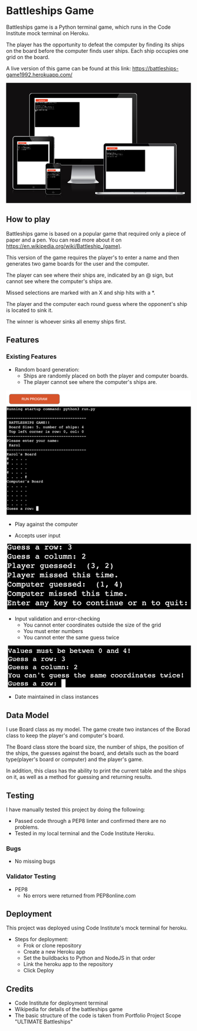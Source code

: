 # Battleships Game


Battleships game is a Python terminal game, which runs in the Code Institute mock terminal on Heroku.

The player has the opportunity to defeat the computer by finding its ships on the board before the computer finds user ships. Each ship occupies one grid on the board.

A live version of this game can be found at this link:
https://battleships-game1992.herokuapp.com/

![Different devices creenshot](/assets/images/Screenshot%202023-02-02%20at%2011.55.32.png)

## How to play


Battleships game is based on a popular game that required only a piece of paper and a pen. You can read more about it on https://en.wikipedia.org/wiki/Battleship_(game).

This version of the game requires the player's to enter a name and then generates two game boards for the user and the computer.

The player can see where their ships are, indicated by an @ sign, but cannot see where the computer's ships are.

Missed selections are marked with an X and ship hits with a *.

The player and the computer each round guess where the opponent's ship is located to sink it.

The winner is whoever sinks all enemy ships first.

## Features

### Existing Features

* Random board generation:
  -  Ships are randomly placed on both the player and computer boards.
  - The player cannot see where the computer's ships are.

![Computer and player boards](/assets/images/Screenshot%202023-02-02%20at%2011.27.03.png)

* Play against the computer

* Accepts user input

![Computer and player Guess](/assets/images/Screenshot%202023-02-02%20at%2011.37.45.png)


* Input validation and error-checking
  - You cannot enter coordinates outside the size of the grid
  - You must enter numbers
  - You cannot enter the same guess twice

![Coordinates](/assets/images/Screenshot%202023-02-02%20at%2011.43.16.png)

* Date maintained in class instances

## Data Model

I use Board class as my model. The game create two instances of the Borad class to keep the player's and computer's board.

The Board class store the board size, the number of ships, the position of the ships, the guesses against the board, and details such as the board type(player's board or computer) and the player's game.

In addition, this class has the ability to print the current table and the ships on it, as well as a method for guessing and returning results.

## Testing

I have manually tested this project by doing the following:
* Passed code through a PEP8 linter and confirmed there are no problems.
* Tested in my local terminal and the Code Institute Heroku.

### Bugs

* No missing bugs

### Validator Testing

* PEP8
  - No errors were returned from PEP8online.com

## Deployment

This project was deployed using Code Institute's mock terminal for heroku.

* Steps for deployment:
  - Frok or clone repository
  - Create a new Heroku app
  - Set the buildbacks to Python and NodeJS in that order
  - Link the heroku app to the repository
  - Click Deploy

## Credits
* Code Institute for deployment terminal
* Wikipedia for details of the battleships game
* The basic structure of the code is taken from Portfolio Project Scope "ULTIMATE Battleships" 